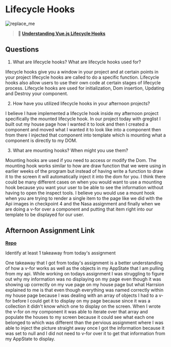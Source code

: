 # Lifecycle Hooks

![replace_me](https://codeworks.blob.core.windows.net/public/assets/img/illustrations/placeholder.svg)

> **📖 [Understanding Vue.js Lifecycle Hooks](https://codeworksacademy.com/fs-student-guide/resources/wk6/03-Vue-Lifecycle-Hooks)**

## Questions

1. What are lifecycle hooks? What are lifecycle hooks used for?

lifecycle hooks give you a window in your project and at certain points in your project lifecycle hooks are called to do a specific function. Lifecycle hooks also allow users to use their own code at certain stages of lifecycle process. Lifecycle hooks are used for initialization, Dom insertion, Updating and Destroy your component.

2. How have you utilized lifecycle hooks in your afternoon projects?

I believe I have implemented a lifecycle hook inside my afternoon project specifically the mounted lifecycle hook. In our project today with greglist I built out my house page how I wanted it to look and then I created a component and moved what I wanted it to look like into a component then from there I injected that component into template which is mounting what a component is directly to my DOM.

3. What are mounting hooks? When might you use them?

Mounting hooks are used if you need to access or modify the Dom. The mounting hook works similar to how are draw function that we were using in earlier weeks of the program but instead of having write a function to draw it to the screen it will automatically inject it into the dom for you. I think there could be many different cases on when you would want to use a mounting hook because you want your user to be able to see the information without having to open the inspect tools. I believe you would use a mount hook when you are trying to render a single item to the page like we did with the Api images in checkpoint 4 and the Nasa assignment and finally when we are doing a v-for over a component and putting that item right into our template to be displayed for our user.

## Afternoon Assignment Link

**[Repo](https://github.com/TylerRice27/late-spring22-vueGregslist)**

Identify at least 1 takeaway from today's assignment

One takeaway that I got from today's assignment is a better understanding of how a v-for works as well as the objects in my AppState that I am pulling from my api. While working on todays assignment I was struggling to figure out why my information was no displaying on my page even though it was showing up correctly on my vue page on my house page but what Harrsion explained to me is that even though everything was named correctly within my house page because I was dealing with an array of objects I had to a v-for before I could get it to display on my page because since it was a collection it didn't know which one to display on the screen. When I wrote the v-for on my component it was able to iterate over that array and populate the houses to my screen because it could see what each one belonged to which was different than the pervious assignment where I was able to inject the picture straight away once I got the information because it was set to null and I did not need to v-for over it to get that information from my AppState to display.